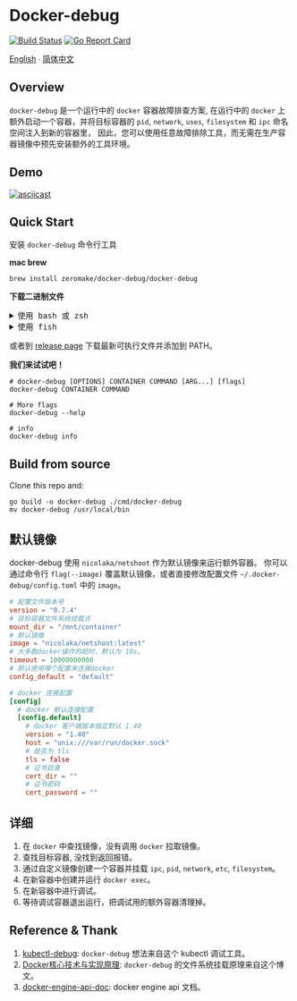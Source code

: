 # Docker-debug

[![Build Status](https://github.com/zeromake/docker-debug/actions/workflows/release.yml/badge.svg)](https://github.com/zeromake/docker-debug/actions/workflows/release.yml)
[![Go Report Card](https://goreportcard.com/badge/zeromake/docker-debug)](https://goreportcard.com/report/zeromake/docker-debug)

[English](README.md) ∙ [简体中文](README-zh-Hans.md)

## Overview

`docker-debug` 是一个运行中的 `docker` 容器故障排查方案,
在运行中的 `docker` 上额外启动一个容器，并将目标容器的 `pid`, `network`, `uses`, `filesystem` 和 `ipc` 命名空间注入到新的容器里，
因此，您可以使用任意故障排除工具，而无需在生产容器镜像中预先安装额外的工具环境。

## Demo
[![asciicast](https://asciinema.org/a/235025.svg)](https://asciinema.org/a/235025)
## Quick Start

安装 `docker-debug` 命令行工具

**mac brew**

```shell
brew install zeromake/docker-debug/docker-debug
```

**下载二进制文件**

<details>
<summary>
<kbd>使用 bash 或 zsh</kbd>
</summary>

``` bash
# get latest tag
VERSION=`curl -w '%{url_effective}' -I -L -s -S https://github.com/zeromake/docker-debug/releases/latest -o /dev/null | awk -F/ '{print $NF}'`

# MacOS Intel
curl -Lo docker-debug https://github.com/zeromake/docker-debug/releases/download/${VERSION}/docker-debug-darwin-amd64

# MacOS M1
curl -Lo docker-debug https://github.com/zeromake/docker-debug/releases/download/${VERSION}/docker-debug-darwin-arm64

# Linux
curl -Lo docker-debug https://github.com/zeromake/docker-debug/releases/download/${VERSION}/docker-debug-linux-amd64

chmod +x ./docker-debug
sudo mv docker-debug /usr/local/bin/

# Windows
curl -Lo docker-debug.exe https://github.com/zeromake/docker-debug/releases/download/${VERSION}/docker-debug-windows-amd64.exe
```

</details>

<details>
<summary>
<kbd>使用 fish</kbd>
</summary>

``` fish
# get latest tag
set VERSION (curl -w '%{url_effective}' -I -L -s -S https://github.com/zeromake/docker-debug/releases/latest -o /dev/null | awk -F/ '{print $NF}')

# MacOS Intel
curl -Lo docker-debug https://github.com/zeromake/docker-debug/releases/download/$VERSION/docker-debug-darwin-amd64

# MacOS M1
curl -Lo docker-debug https://github.com/zeromake/docker-debug/releases/download/$VERSION/docker-debug-darwin-arm64

# Linux
curl -Lo docker-debug https://github.com/zeromake/docker-debug/releases/download/$VERSION/docker-debug-linux-amd64

chmod +x ./docker-debug
sudo mv docker-debug /usr/local/bin/

# Windows
curl -Lo docker-debug.exe https://github.com/zeromake/docker-debug/releases/download/$VERSION/docker-debug-windows-amd64.exe
```
</details>


或者到 [release page](https://github.com/zeromake/docker-debug/releases/lastest) 下载最新可执行文件并添加到 PATH。

**我们来试试吧！**
``` shell
# docker-debug [OPTIONS] CONTAINER COMMAND [ARG...] [flags]
docker-debug CONTAINER COMMAND

# More flags
docker-debug --help

# info
docker-debug info
```

## Build from source
Clone this repo and:
``` shell
go build -o docker-debug ./cmd/docker-debug
mv docker-debug /usr/local/bin
```

## 默认镜像
docker-debug 使用 `nicolaka/netshoot` 作为默认镜像来运行额外容器。
你可以通过命令行 `flag(--image)` 覆盖默认镜像，或者直接修改配置文件 `~/.docker-debug/config.toml` 中的 `image`。
``` toml
# 配置文件版本号
version = "0.7.4"
# 目标容器文件系统挂载点
mount_dir = "/mnt/container"
# 默认镜像
image = "nicolaka/netshoot:latest"
# 大多数docker操作的超时，默认为 10s。
timeout = 10000000000
# 默认使用哪个配置来连接docker
config_default = "default"

# docker 连接配置
[config]
  # docker 默认连接配置
  [config.default]
    # docker 客户端版本指定默认 1.40
    version = "1.40"
    host = "unix:///var/run/docker.sock"
    # 是否为 tls
    tls = false
    # 证书目录
    cert_dir = ""
    # 证书密码
    cert_password = ""
```

## 详细
1. 在 `docker` 中查找镜像，没有调用 `docker` 拉取镜像。
2. 查找目标容器, 没找到返回报错。
3. 通过自定义镜像创建一个容器并挂载 `ipc`, `pid`, `network`, `etc`, `filesystem`。
4. 在新容器中创建并运行 `docker exec`。
5. 在新容器中进行调试。
6. 等待调试容器退出运行，把调试用的额外容器清理掉。

## Reference & Thank
1. [kubectl-debug](https://github.com/aylei/kubectl-debug): `docker-debug` 想法来自这个 kubectl 调试工具。
2. [Docker核心技术与实现原理](https://draveness.me/docker): `docker-debug` 的文件系统挂载原理来自这个博文。
3. [docker-engine-api-doc](https://docs.docker.com/engine/api/latest): docker engine api 文档。
